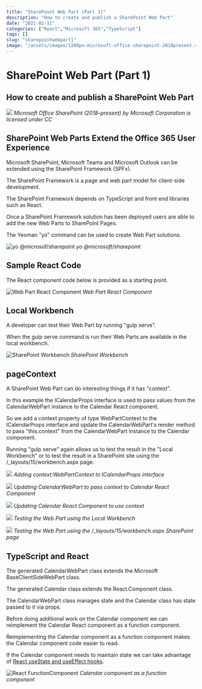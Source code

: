 ```yaml
---
title: "SharePoint Web Part (Part 1)"
description: "How to create and publish a SharePoint Web Part"
date: "2021-02-11"
categories: ["React","Microsoft 365","TypeScript"]
tags: []
slug: "sharepointwebpart1"
image: "/assets/images/1200px-microsoft-office-sharepoint-2018present.svg-1200x1172.png"
---
```


# SharePoint Web Part (Part 1)

## How to create and publish a SharePoint Web Part

![](/assets/images/sharepointwebpart1/1200px-microsoft-office-sharepoint-2018present.svg-1200x1172.png)
*Microsoft Office SharePoint (2018–present) by Microsoft Corporation is licensed under CC*


## SharePoint Web Parts Extend the Office 365 User Experience

Microsoft SharePoint, Microsoft Teams and Microsoft Outlook can be extended using the SharePoint Framework (SPFx). 

The SharePoint Framework is a page and web part model for client-side development.

The SharePoint Framework depends on TypeScript and front end libraries such as React.

Once a SharePoint Framework solution has been deployed users are able to add the new Web Parts to SharePoint Pages.

The Yeoman "yo" command can be used to create Web Part solutions.

![yo @microsof/sharepoint](/assets/images/sharepointwebpart1/screen-shot-2021-02-12-at-10.38.21-am-1836x1378.png)
*yo @microsoft/sharepoint*


## Sample React Code

The React component code below is provided as a starting point.

![Web Part React Component](/assets/images/sharepointwebpart1/screen-shot-2021-02-12-at-11.35.33-am-1836x1299.png)
*Web Part React Component*


## Local Workbench

A developer can test their Web Part by running "gulp serve".

When the gulp serve command is run their Web Parts are available in the local workbench.

![SharePoint Workbench](/assets/images/sharepointwebpart1/screen-shot-2021-02-12-at-10.40.53-am-1764x1264.png)
*SharePoint Workbench*


## pageContext

A SharePoint Web Part can do interesting things if it has "context".

In this example the ICalendarProps interface is used to pass values from the CalendarWebPart instance to the Calendar React component. 

So we add a context property of type WebPartContext to the ICalendarProps interface and update the CalendarWebPart's render method to pass "this.context" from the CalendarWebPart instance to the Calendar component.

Running "gulp serve" again allows us to test the result in the "Local Workbench" or to test the result in a SharePoint site using the /_layouts/15/workbench.aspx page.

![](/assets/images/sharepointwebpart1/screen-shot-2021-02-12-at-1.43.01-pm-1900x1342.png)
*Adding context:WebPartContext to ICalendarProps interface*

![](/assets/images/sharepointwebpart1/screen-shot-2021-02-12-at-1.43.32-pm-1900x1343.png)
*Updating CalendarWebPart to pass context to Calendar React Component*

![](/assets/images/sharepointwebpart1/screen-shot-2021-02-12-at-1.43.55-pm-1900x1346.png)
*Updating Calendar React Component to use context*

![](/assets/images/sharepointwebpart1/screen-shot-2021-02-12-at-1.40.17-pm-1754x1266.png)
*Testing the Web Part using the Local Workbench*

![](/assets/images/sharepointwebpart1/screen-shot-2021-02-12-at-1.47.37-pm-1750x1260.png)
*Testing the Web Part using the /_layouts/15/workbench.aspx SharePoint page*


## TypeScript and React

The generated CalendarWebPart class extends the Microsoft BaseClientSideWebPart class.

The generated Calendar class extends the React.Component class.

The CalendarWebPart class manages state and the Calendar class has state passed to it via props.

Before doing additional work on the Calendar component we can reimplement the Calendar React component as a function component. 

Reimplementing the Calendar component as a function component makes the Calendar component code easier to read.

If the Calendar component needs to maintain state we can take advantage of [React useState and useEffect hooks](reactusestateuseeffect.html).

![React FunctionComponent](/assets/images/sharepointwebpart1/screen-shot-2021-02-13-at-10.10.01-am-1836x1299.png)
*Calendar component as a function component*